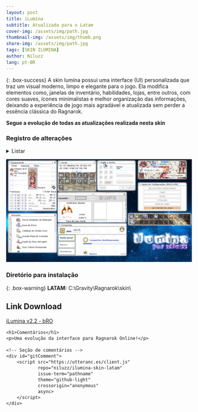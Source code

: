 ```yaml
---
layout: post
title: iLumina
subtitle: Atualizada para o Latam
cover-img: /assets/img/path.jpg
thumbnail-img: /assets/img/thumb.png
share-img: /assets/img/path.jpg
tags: [SKIN ILUMINA]
author: Niluzz
lang: pt-BR
---
```


{: .box-success}
A skin Iumina possui uma interface (UI) personalizada que traz um visual moderno, limpo e elegante para o jogo. Ela modifica elementos como, janelas de inventário, habilidades, lojas, entre outros, com cores suaves, ícones minimalistas e melhor organização das informações, deixando a experiência de jogo mais agradável e atualizada sem perder a essência clássica do Ragnarok.

**Segue a evolução de todas as atualizações realizada nesta skin**
### Registro de alterações
<details markdown="1">
<summary>Listar</summary>
**05/01/2021**

- Nova identidade visual com abas arredondadas.

- Nova aba do Armazém.

- Novo layout da Loja de Cash.

**12/01/2021**

- Novos ícones para loja de compras e quests.

- Novos ícones para chats abertos e protegidos por senha.

- Novo layout para o chat.

**18/01/2021**

- Novos ícones informativos na aba "Lista de Quests".

- Barra de atributos do personagem e do homúnculo traduzidas para o português.

- Novo ícone para mudança de nível.

**19/01/2021**

- Melhorias visuais nas abas "Lista de Quests" e "Equipamentos".

**12/02/2021**

- Interface modificada na aba de novas mensagens e respostas do Rodex.

- Diversos ajustes gerais na interface.

**24/02/2021 – Versão 1.8**

- Novos botões adicionados na aba Lapine.

**17/07/2021 – Versão 1.9**

- Novo botão ao expandir opções na nova UI.

**04/12/2021 – Versão 2.0**

- Melhorias na interface da Agência de Aventura.

- Novos ícones de status para membros do grupo (online/offline).

**16/10/2022 – Versão 2.1**

- Novos botões adicionados na aba de Batalhas Campais e na aba de Navegação.

- Novo botão de configuração do jogo.

- Nova aba de ROPs integrada à guia do Armazém.

**19/10/2022 – Versão 2.2**

- Refinamentos visuais e atualização de ícones no Armazém e na aba inferior de Navegação.
</details>


![Ilumina](https://github.com/niluzz/ilumina-skin-latam/raw/main/assets/img/ilumina.png)

### Diretório para instalação

{: .box-warning}
**LATAM:** C:\Gravity\Ragnarok\skin\

## Link Download 

[iLumina v2.2 - bRO](https://app.box.com/s/2g4q0gpnm7re9nq8ylfzn59r7cz33s1k)

<html lang="pt-BR">
<head>
    <meta charset="UTF-8">
    <title>iLuminaX Skin</title>
</head>
<body>

    <h1>Comentários</h1>
    <p>Uma evolução da interface para Ragnarok Online!</p>

    <!-- Seção de comentários -->
    <div id="gitComment">
        <script src="https://utteranc.es/client.js"
                repo="niluzz/ilumina-skin-latam"
                issue-term="pathname"
                theme="github-light"
                crossorigin="anonymous"
                async>
        </script>
    </div>

</body>
</html>